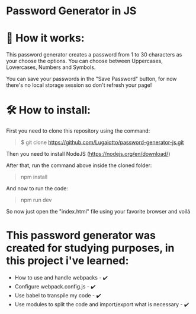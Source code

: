 # Password Generator in JS


  # :rocket: How it works: 
  
  This password generator creates a password from 1 to 30 characters as your choose the options.
  You can choose between Uppercases, Lowercases, Numbers and Symbols.
  
  You can save your passwords in the "Save Password" button, for now there's no local storage session so don't 
  refresh your page!
  
  # :hammer_and_wrench: How to install:
  
  First you need to clone this repository using the command:
  
  > $ git clone https://github.com/Lugaiotto/password-generator-js.git

  Then you need to install NodeJS (https://nodejs.org/en/download/)
  
  After that, run the command above inside the cloned folder:
  
  > npm install

  And now to run the code:
  
  > npm run dev

  So now just open the "index.html" file using your favorite browser and voilá

 
  # This password generator was created for studying purposes, in this project i've learned:
 
 
  * How to use and handle webpacks - :heavy_check_mark:
  * Configure webpack.config.js - :heavy_check_mark:
  * Use babel to transpile my code - :heavy_check_mark:
  * Use modules to split the code and import/export what is necessary - :heavy_check_mark:
